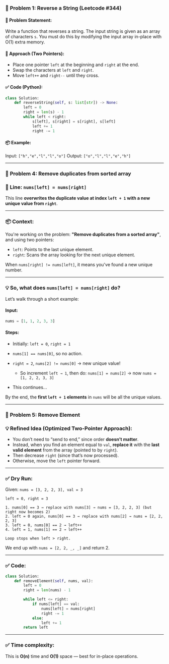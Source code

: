 ### 🔁 **Problem 1: Reverse a String (Leetcode #344)**

#### 📝 Problem Statement:

Write a function that reverses a string. The input string is given as an array of characters `s`.
You must do this by modifying the input array in-place with O(1) extra memory.

#### 🧠 Approach (Two Pointers):

* Place one pointer `left` at the beginning and `right` at the end.
* Swap the characters at `left` and `right`.
* Move `left++` and `right--` until they cross.

#### ✅ Code (Python):

```python
class Solution:
    def reverseString(self, s: list[str]) -> None:
        left = 0
        right = len(s) - 1
        while left < right:
            s[left], s[right] = s[right], s[left]
            left += 1
            right -= 1
```

#### 📦 Example:

Input: `["h","e","l","l","o"]`
Output: `["o","l","l","e","h"]`

---

### 🔁 **Problem 4: Remove duplicates from sorted array**
### 🔁 Line: `nums[left] = nums[right]`

This line **overwrites the duplicate value at index `left + 1` with a new unique value from `right`**.

---

### 📦 Context:

You're working on the problem: **"Remove duplicates from a sorted array"**, and using two pointers:

* `left`: Points to the last unique element.
* `right`: Scans the array looking for the next unique element.

When `nums[right] != nums[left]`, it means you've found a new unique number.

---

### 💡 So, what does `nums[left] = nums[right]` do?

Let’s walk through a short example:

#### Input:

```python
nums = [1, 1, 2, 3, 3]
```

#### Steps:

* Initially: `left = 0`, `right = 1`
* `nums[1] == nums[0]`, so no action.
* `right = 2`, `nums[2] != nums[0]` → new unique value!

  * So increment `left → 1`, then do: `nums[1] = nums[2]` → now `nums = [1, 2, 2, 3, 3]`
* This continues...

By the end, the **first `left + 1` elements** in `nums` will be all the unique values.

---

### 🔁 **Problem 5: Remove Element**
### 💡 Refined Idea (Optimized Two-Pointer Approach):

* You don’t need to “send to end,” since order **doesn’t matter**.
* Instead, when you find an element equal to `val`, **replace it** with the **last valid element** from the array (pointed to by `right`).
* Then decrease `right` (since that’s now processed).
* Otherwise, move the `left` pointer forward.

---

### ✅ Dry Run:

Given: `nums = [3, 2, 2, 3], val = 3`

```
left = 0, right = 3

1. nums[0] == 3 → replace with nums[3] → nums = [3, 2, 2, 3] (but right now becomes 2)
2. left = 0 again, nums[0] == 3 → replace with nums[2] → nums = [2, 2, 2, 3]
3. left = 0, nums[0] == 2 → left++
4. left = 1, nums[1] == 2 → left++

Loop stops when left > right.
```

We end up with `nums = [2, 2, _, _]` and return 2.

---

### ✅ Code:

```python
class Solution:
    def removeElement(self, nums, val):
        left = 0
        right = len(nums) - 1

        while left <= right:
            if nums[left] == val:
                nums[left] = nums[right]
                right -= 1
            else:
                left += 1
        return left
```

---
### ✅ Time complexity:
This is **O(n)** time and **O(1)** space — best for in-place operations.
